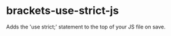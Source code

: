 brackets-use-strict-js
======================

Adds the 'use strict;' statement to the top of your JS file on save.

